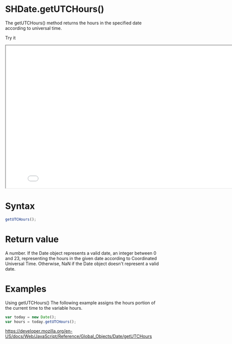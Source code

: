 # SHDate.getUTCHours()

The getUTCHours() method returns the hours in the specified date according to universal time.

Try it

<iframe style="width: 830px; height: 460px;" src="/SHDateTime-js/examples/live.html?function=getHours" title="MDN Web Docs Interactive Example" loading="lazy"></iframe>
<br/>

# Syntax

```js
getUTCHours();
```

# Return value

A number. If the Date object represents a valid date, an integer between 0 and 23, representing the hours in the given date according to Coordinated Universal Time. Otherwise, NaN if the Date object doesn't represent a valid date.

# Examples

Using getUTCHours()
The following example assigns the hours portion of the current time to the variable hours.

```js
var today = new Date();
var hours = today.getUTCHours();
```

https://developer.mozilla.org/en-US/docs/Web/JavaScript/Reference/Global_Objects/Date/getUTCHours
